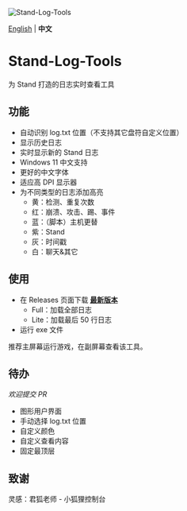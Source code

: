 ![Stand-Log-Tools](https://socialify.git.ci/Sakura1618/Stand-Log-Tools/image?description=1&font=Jost&forks=1&issues=1&language=1&name=1&owner=1&pattern=Plus&pulls=1&stargazers=1&theme=Light)

[English](README.md) | **中文**

# Stand-Log-Tools
为 Stand 打造的日志实时查看工具

## 功能
+ 自动识别 log.txt 位置（不支持其它盘符自定义位置）
+ 显示历史日志
+ 实时显示新的 Stand 日志
+ Windows 11 中文支持
+ 更好的中文字体
+ 适应高 DPI 显示器
+ 为不同类型的日志添加高亮
  + 黄：检测、重复次数
  + 红：崩溃、攻击、踢、事件
  + 蓝：（脚本）主机更替
  + 紫：Stand
  + 灰：时间戳
  + 白：聊天&其它

## 使用
+ 在 Releases 页面下载 [**最新版本**](https://github.com/Sakura1618/Stand-Log-Tools/releases/latest)
  + Full：加载全部日志
  + Lite：加载最后 50 行日志
+ 运行 exe 文件  

推荐主屏幕运行游戏，在副屏幕查看该工具。

## 待办
*欢迎提交 PR*

+ 图形用户界面
+ 手动选择 log.txt 位置
+ 自定义颜色
+ 自定义查看内容
+ 固定最顶层

## 致谢
灵感：君狐老师 - 小狐狸控制台